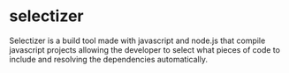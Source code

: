 selectizer
==========

Selectizer is a build tool made with javascript and node.js that compile javascript projects allowing the developer to select what pieces of code to include and resolving the dependencies automatically.

